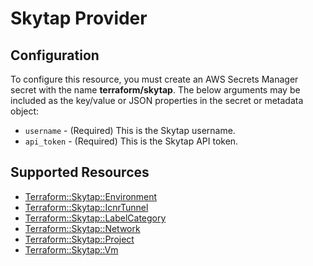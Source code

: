 # Skytap Provider

## Configuration

To configure this resource, you must create an AWS Secrets Manager secret with the name **terraform/skytap**. The below arguments may be included as the key/value or JSON properties in the secret or metadata object:

* `username` - (Required) This is the Skytap username.
* `api_token` - (Required) This is the Skytap API token.





## Supported Resources

* [Terraform::Skytap::Environment](../resources/skytap/Terraform-Skytap-Environment/docs/README.md)
* [Terraform::Skytap::IcnrTunnel](../resources/skytap/Terraform-Skytap-IcnrTunnel/docs/README.md)
* [Terraform::Skytap::LabelCategory](../resources/skytap/Terraform-Skytap-LabelCategory/docs/README.md)
* [Terraform::Skytap::Network](../resources/skytap/Terraform-Skytap-Network/docs/README.md)
* [Terraform::Skytap::Project](../resources/skytap/Terraform-Skytap-Project/docs/README.md)
* [Terraform::Skytap::Vm](../resources/skytap/Terraform-Skytap-Vm/docs/README.md)